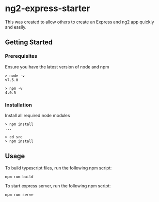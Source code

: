 # ng2-express-starter
This was created to allow others to create an Express and ng2 app quickly and easily.

## Getting Started

### Prerequisites
Ensure you have the latest version of node and npm
```
> node -v
v7.5.0

> npm -v
4.0.5
```
### Installation
Install all required node modules
```
> npm install
...

> cd src
> npm install
```

## Usage
To build typescript files, run the following npm script:
```
npm run build
```
To start express server, run the following npm script:
```
npm run serve
```
